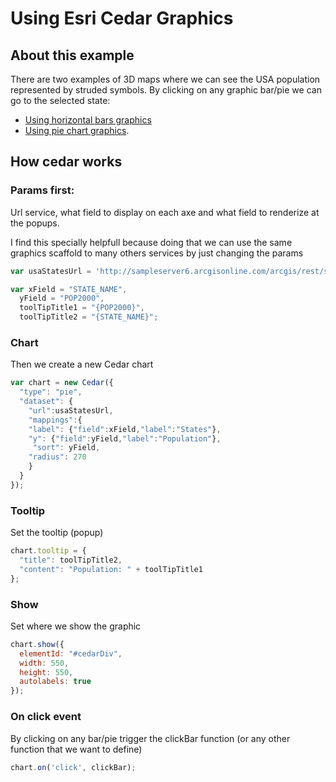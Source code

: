# Using Esri Cedar Graphics 
## About this example

There are two examples of 3D maps where we can see the USA population represented by struded symbols. By clicking on any graphic bar/pie we can go to the selected state:

* [Using horizontal bars graphics](http://jimeno0.github.io/3DEsriMaps/3DmapCedarBars.html)
* [Using pie chart graphics](http://jimeno0.github.io/3DEsriMaps/3DmapCedarPie.html).

## How cedar works

### Params first:

Url service, what field to display on each axe and what field to renderize at the popups.

I find this specially helpfull because doing that we can use the same graphics scaffold to many others services by just changing the params
```js
var usaStatesUrl = 'http://sampleserver6.arcgisonline.com/arcgis/rest/services/Census/MapServer/3';

var xField = "STATE_NAME",
  yField = "POP2000",
  toolTipTitle1 = "{POP2000}",
  toolTipTitle2 = "{STATE_NAME}";
```

### Chart
Then we create a new Cedar chart

```js
var chart = new Cedar({
  "type": "pie",
  "dataset": {
    "url":usaStatesUrl,
    "mappings":{
    "label": {"field":xField,"label":"States"},
    "y": {"field":yField,"label":"Population"},
     "sort": yField,
    "radius": 270
    }
  }
});
```
### Tooltip

Set the tooltip (popup)
```js
chart.tooltip = {
  "title": toolTipTitle2,
  "content": "Population: " + toolTipTitle1
};
```
### Show

Set where we show the graphic

```js
chart.show({
  elementId: "#cedarDiv",
  width: 550,
  height: 550,
  autolabels: true
});
```
### On click event

By clicking on any bar/pie trigger the clickBar function (or any other function that we want to define)

```js
chart.on('click', clickBar);
```


